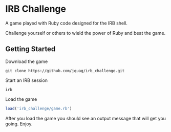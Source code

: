 IRB Challenge
=============

A game played with Ruby code designed for the IRB shell.

Challenge yourself or others to wield the power of Ruby and beat the game.

Getting Started
---------------

Download the game

```Shell
git clone https://github.com/jquag/irb_challenge.git
```

Start an IRB session

```Shell
irb
```

Load the game

```ruby
load('irb_challenge/game.rb')
```

After you load the game you should see an output message that will get you going. Enjoy.